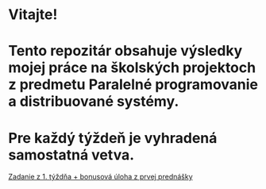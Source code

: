 # Vitajte!
# Tento repozitár obsahuje výsledky mojej práce na školských projektoch z predmetu Paralelné programovanie a distribuované systémy.
# Pre každý týždeň je vyhradená samostatná vetva.
[Zadanie z 1. týždňa + bonusová úloha z prvej prednášky](https://github.com/MartinStevo/ppds/tree/firstweek)
